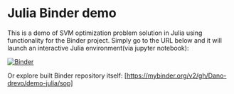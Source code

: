 # Julia Binder demo

This is a demo of SVM optimization problem solution in Julia using functionality for the Binder project. Simply
go to the URL below and it will launch an interactive Julia environment(via jupyter notebook):

[![Binder](https://mybinder.org/badge_logo.svg)](https://mybinder.org/v2/gh/Dano-drevo/demo-julia/SVM?filepath=svm\_julia.ipynb)

Or explore built Binder repository itself: [https://mybinder.org/v2/gh/Dano-drevo/demo-julia/sop]
